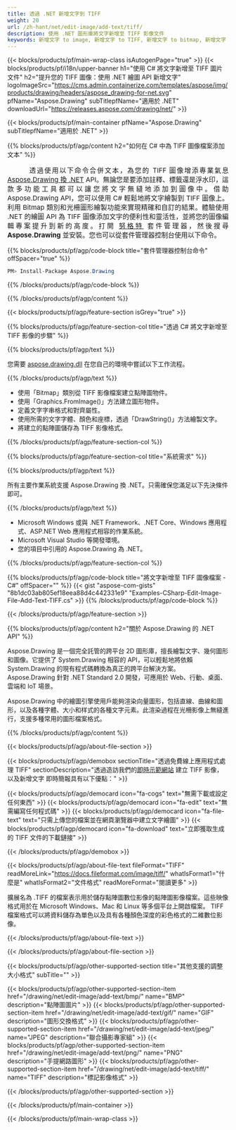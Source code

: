 ```yaml
---
title: 透過 .NET 新增文字到 TIFF
weight: 20
url: /zh-hant/net/edit-image/add-text/tiff/
description: 使用 .NET 圖形庫將文字新增至 TIFF 影像文件
keywords: 新增文字 to image, 新增文字 to TIFF, 新增文字 to bitmap, 新增文字 via C#, 2D graphics, drawing API, edit bitmap C#, Drawing 適用於 .NET, save bitmap, save TIFF image, cross-platform 2D graphic library, Bitmap class, raster graphics drawing, draw text, rendering raster images, TIFF image file
---
```


{{< blocks/products/pf/main-wrap-class isAutogenPage="true" >}}
{{< blocks/products/pf/i18n/upper-banner h1="使用 C# 將文字新增至 TIFF 圖片文件" h2="提升您的 TIFF 圖像：使用 .NET 繪圖 API 新增文字" logoImageSrc="https://cms.admin.containerize.com/templates/aspose/img/products/drawing/headers/aspose_drawing-for-net.svg" pfName="Aspose.Drawing" subTitlepfName="適用於 .NET" downloadUrl="https://releases.aspose.com/drawing/net/" >}}

{{< blocks/products/pf/main-container pfName="Aspose.Drawing" subTitlepfName="適用於 .NET" >}}


{{% blocks/products/pf/agp/content h2="如何在 C# 中為 TIFF 圖像檔案添加文本" %}}

<p align="justify" style="text-indent:50px;font-size:15px;">
透過使用以下命令合併文本，為您的 TIFF 圖像增添專業氣息 <a href="https://products.aspose.com/drawing/net">Aspose.Drawing 換 .NET</a> API。無論您是要添加註釋、標籤還是浮水印，這款多功能工具都可以讓您將文字無縫地添加到圖像中。借助 Aspose.Drawing API，您可以使用 C# 輕鬆地將文字繪製到 TIFF 圖像上。利用 Bitmap 類別和光柵圖形繪製功能來實現精確和自訂的結果。體驗使用 .NET 的繪圖 API 為 TIFF 圖像添加文字的便利性和靈活性，並將您的圖像編輯專案提升到新的高度。打開 <a href="https://www.nuget.org/packages/aspose.drawing">努格特</a> 套件管理器，然後搜尋 <b>Aspose.Drawing</b> 並安裝。您也可以從套件管理器控制台使用以下命令。</p>

{{% blocks/products/pf/agp/code-block title="套件管理器控制台命令" offSpacer="true" %}}
```cs
PM> Install-Package Aspose.Drawing
```
{{% /blocks/products/pf/agp/code-block %}}

{{% /blocks/products/pf/agp/content %}}


{{< blocks/products/pf/agp/feature-section isGrey="true" >}}

{{% blocks/products/pf/agp/feature-section-col title="透過 C# 將文字新增至 TIFF 影像的步驟" %}}

{{% blocks/products/pf/agp/text %}}

您需要 [aspose.drawing.dll](https://downloads.aspose.com/drawing/net) 在您自己的環境中嘗試以下工作流程。

{{% /blocks/products/pf/agp/text %}}

+ 使用「Bitmap」類別從 TIFF 影像檔案建立點陣圖物件。
+ 使用「Graphics.FromImage()」方法建立圖形物件。
+ 定義文字字串格式和對齊屬性。
+ 使用所需的文字字體、顏色和座標，透過「DrawString()」方法繪製文字。
+ 將建立的點陣圖儲存為 TIFF 影像格式。

{{% /blocks/products/pf/agp/feature-section-col %}}

{{% blocks/products/pf/agp/feature-section-col title="系統需求" %}}

{{% blocks/products/pf/agp/text %}}

所有主要作業系統支援 Aspose.Drawing 換 .NET。只需確保您滿足以下先決條件即可。

{{% /blocks/products/pf/agp/text %}}

- Microsoft Windows 或與 .NET Framework、.NET Core、Windows 應用程式、ASP.NET Web 應用程式相容的作業系統。
- Microsoft Visual Studio 等開發環境。
- 您的項目中引用的 Aspose.Drawing 為 .NET。

{{% /blocks/products/pf/agp/feature-section-col %}}

{{% blocks/products/pf/agp/code-block title="將文字新增至 TIFF 圖像檔案 - C#" offSpacer="" %}}
{{< gist "aspose-com-gists" "8b1dc03ab805ef18eea88d4c442331e9" "Examples-CSharp-Edit-Image-File-Add-Text-TIFF.cs" >}}
{{% /blocks/products/pf/agp/code-block %}}

{{< /blocks/products/pf/agp/feature-section >}}


<!-- aboutfile Starts -->

{{% blocks/products/pf/agp/content h2="關於 Aspose.Drawing 的 .NET API" %}}

Aspose.Drawing 是一個完全託管的跨平台 2D 圖形庫，擅長繪製文字、幾何圖形和圖像。它提供了 System.Drawing 相容的 API，可以輕鬆地將依賴 System.Drawing 的現有程式碼轉換為真正的跨平台解決方案。 Aspose.Drawing 針對 .NET Standard 2.0 開發，可應用於 Web、行動、桌面、雲端和 IoT 場景。

Aspose.Drawing 中的繪圖引擎使用戶能夠渲染向量圖形，包括直線、曲線和圖形，以及各種字體、大小和样式的各種文字元素。此渲染過程在光柵影像上無縫進行，支援多種常用的圖形檔案格式。

{{% /blocks/products/pf/agp/content %}}


{{< blocks/products/pf/agp/about-file-section >}}

{{< blocks/products/pf/agp/demobox sectionTitle="透過免費線上應用程式處理 TIFF" sectionDescription="透過造訪我們的[即時示範網站](https://products.aspose.app/drawing) 建立 TIFF 影像，以及新增文字 即時簡報具有以下優點：" >}}

{{< blocks/products/pf/agp/democard icon="fa-cogs" text="無需下載或設定任何東西" >}}
{{< blocks/products/pf/agp/democard icon="fa-edit" text="無需編寫任何程式碼" >}}
{{< blocks/products/pf/agp/democard icon="fa-file-text" text="只需上傳您的檔案並在網頁瀏覽器中建立文字繪圖" >}}
{{< blocks/products/pf/agp/democard icon="fa-download" text="立即獲取生成的 TIFF 文件的下載鏈接" >}}

{{< /blocks/products/pf/agp/demobox >}}

{{< blocks/products/pf/agp/about-file-text fileFormat="TIFF" readMoreLink="https://docs.fileformat.com/image/tiff/" whatIsFormat1="什麼是" whatIsFormat2="文件格式" readMoreFormat="閱讀更多" >}}

擴展名為 .TIFF 的檔案表示用於儲存點陣圖數位影像的點陣圖影像檔案。這些映像格式用於在 Microsoft Windows、Mac 和 Linux 等多個平台上開啟檔案。 TIFF 檔案格式可以將資料儲存為單色以及具有各種顏色深度的彩色格式的二維數位影像。

{{< /blocks/products/pf/agp/about-file-text >}}

{{< /blocks/products/pf/agp/about-file-section >}}

<!-- aboutfile Ends -->


{{< blocks/products/pf/agp/other-supported-section title="其他支援的調整大小格式" subTitle="" >}}

{{< blocks/products/pf/agp/other-supported-section-item href="/drawing/net/edit-image/add-text/bmp/" name="BMP" description="點陣圖圖片" >}}
{{< blocks/products/pf/agp/other-supported-section-item href="/drawing/net/edit-image/add-text/gif/" name="GIF" description="圖形交換格式" >}}
{{< blocks/products/pf/agp/other-supported-section-item href="/drawing/net/edit-image/add-text/jpeg/" name="JPEG" description="聯合攝影專家組" >}}
{{< blocks/products/pf/agp/other-supported-section-item href="/drawing/net/edit-image/add-text/png/" name="PNG" description="手提網路圖形" >}}
{{< blocks/products/pf/agp/other-supported-section-item href="/drawing/net/edit-image/add-text/tiff/" name="TIFF" description="標記影像格式" >}}

{{< /blocks/products/pf/agp/other-supported-section >}}

{{< /blocks/products/pf/main-container >}}

{{< /blocks/products/pf/main-wrap-class >}}
